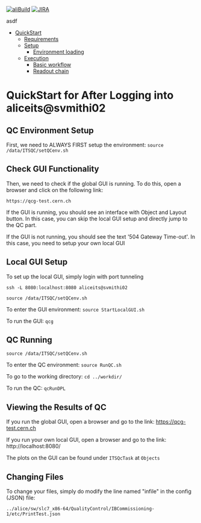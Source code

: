 [![aliBuild](https://img.shields.io/badge/aliBuild-dashboard-lightgrey.svg)](https://alisw.cern.ch/dashboard/d/000000001/main-dashboard?orgId=1&var-storagename=All&var-reponame=All&var-checkname=build%2FQualityControl%2Fo2-dataflow%2F0&var-upthreshold=30m&var-minuptime=30)
[![JIRA](https://img.shields.io/badge/JIRA-Report%20issue-blue.svg)](https://alice.its.cern.ch/jira/secure/CreateIssue.jspa?pid=11201&issuetype=1)

asdf

<!--TOC generated with https://github.com/ekalinin/github-markdown-toc-->
<!--./gh-md-toc --insert /path/to/README.md-->
<!--ts-->
   * [QuickStart](#quickstart)
      * [Requirements](#requirements)
      * [Setup](#setup)
         * [Environment loading](#environment-loading)
      * [Execution](#execution)
         * [Basic workflow](#basic-workflow)
         * [Readout chain](#readout-chain)


<!-- Added by: bvonhall, at:  -->

<!--te-->

# QuickStart for After Logging into aliceits@svmithi02 

## QC Environment Setup

First, we need to ALWAYS FIRST setup the environment: `source /data/ITSQC/setQCenv.sh`

## Check GUI Functionality 

Then, we need to check if the global GUI is running. To do this, open a browser and click on the following link:

`https://qcg-test.cern.ch`

If the GUI is running, you should see an interface with Object and Layout button. In this case, you can skip the local GUI setup and directly jump to the QC part.

If the GUI is not running, you should see the text '504 Gateway Time-out'. In this case, you need to setup your own local GUI


## Local GUI Setup


To set up the local GUI, simply login with port tunneling 

`ssh -L 8080:localhost:8080 aliceits@svmithi02`

`source /data/ITSQC/setQCenv.sh`

To enter the GUI environment: `source StartLocalGUI.sh`

To run the GUI: `qcg`



## QC Running

`source /data/ITSQC/setQCenv.sh`

To enter the QC environment: `source RunQC.sh`

To go to the working directory: `cd ../workdir/`

To run the QC: `qcRunDPL`

## Viewing the Results of QC

If you run the global GUI, open a browser and go to the link: https://qcg-test.cern.ch

If you run your own local GUI, open a browser and go to the link: http://localhost:8080/

The plots on the GUI can be found under `ITSQcTask` at `Objects`

## Changing Files

To change your files, simply do modify the line named "infile" in the config (JSON) file: 

`../alice/sw/slc7_x86-64/QualityControl/IBCommissioning-1/etc/PrintTest.json`

